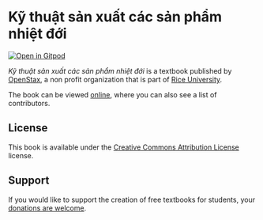 # Kỹ thuật sản xuất các sản phẩm nhiệt đới

[![Open in Gitpod](https://gitpod.io/button/open-in-gitpod.svg)](https://gitpod.io/from-referrer/)

_Kỹ thuật sản xuất các sản phẩm nhiệt đới_ is a textbook published by [OpenStax](https://openstax.org/), a non profit organization that is part of [Rice University](https://www.rice.edu/).

The book can be viewed [online](https://github.com/cnx-user-books/cnxbook-ky-thuat-san-xuat-cac-san-pham-nhiet-doi/releases/latest), where you can also see a list of contributors.

## License
This book is available under the [Creative Commons Attribution License](./LICENSE) license.

## Support
If you would like to support the creation of free textbooks for students, your [donations are welcome](https://riceconnect.rice.edu/donation/support-openstax-banner).
